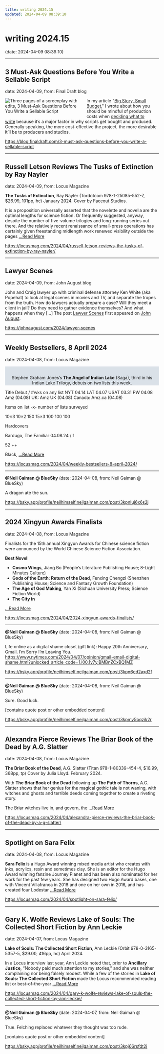 ```yaml
---
title: writing 2024.15
updated: 2024-04-09 08:39:10
---
```


# writing 2024.15

(date: 2024-04-09 08:39:10)

---

## 3 Must-Ask Questions Before You Write a Sellable Script

date: 2024-04-09, from: Final Draft blog

<div class="hs-featured-image-wrapper"> 
 <a href="https://blog.finaldraft.com/3-must-ask-questions-before-you-write-a-sellable-script" title="" class="hs-featured-image-link"> <img src="https://blog.finaldraft.com/hubfs/3%20Must-Ask%20Questions%20Before%20You%20Write%20a%20Sellable%20Script.jpeg" alt="Three pages of a screenplay with edits, 3 Must-Ask Questions Before You Write a Sellable Script" class="hs-featured-image" style="width:auto !important; max-width:50%; float:left; margin:0 15px 15px 0;"> </a> 
</div> 
<p><span>In my article "</span><a href="https://blog.finaldraft.com/big-story-small-budget"><span>Big Story, Small Budget,</span></a><span>" I wrote about how you should be mindful of production costs when&nbsp;</span><a href="https://blog.finaldraft.com/how-to-decide-what-to-write"><span>deciding what to write</span></a><span>&nbsp;because it’s a major factor in why scripts get bought and produced. Generally speaking, the more cost-effective the project, the more desirable it’ll be to producers and studios.&nbsp;</span></p> 

<https://blog.finaldraft.com/3-must-ask-questions-before-you-write-a-sellable-script>

---

## Russell Letson Reviews The Tusks of Extinction by Ray Nayler

date: 2024-04-09, from: Locus Magazine

<p><strong>The Tusks of Extinction</strong>, Ray Nayler (Tordotcom 978-1-25085-552-7, $26.99, 101pp, hc) January 2024. Cover by Faceout Studios.</p>
<p>It is a proposition universally asserted that the novelette and novella are the optimal lengths for science fiction. Or frequently suggested, anyway, despite the number of five-volume trilo­gies and long-running series out there. And the relatively recent renaissance of small-press opera­tions has certainly given freestanding midlength work renewed visibility outside the pages  <a href="https://locusmag.com/2024/04/russell-letson-reviews-the-tusks-of-extinction-by-ray-nayler/" class="read-more">...Read More </a></p> 

<https://locusmag.com/2024/04/russell-letson-reviews-the-tusks-of-extinction-by-ray-nayler/>

---

## Lawyer Scenes

date: 2024-04-09, from: John August blog

John and Craig lawyer up with criminal defense attorney Ken White (aka Popehat) to look at legal scenes in movies and TV, and separate the tropes from the truth. How do lawyers actually prepare a case? Will they meet a client in jail? Do they need to gather evidence themselves? And what happens when they [&#8230;]
The post <a href="https://johnaugust.com/2024/lawyer-scenes">Lawyer Scenes</a> first appeared on <a href="https://johnaugust.com">John August</a>. 

<https://johnaugust.com/2024/lawyer-scenes>

---

## Weekly Bestsellers, 8 April 2024

date: 2024-04-08, from: Locus Magazine

<div style="background-color: #dae1e8; padding: 14px 0px 0px 0px; text-align: center;">
<p>Stephen Graham Jones&#8217;s <b>The Angel of Indian Lake</b> (Saga), third in his Indian Lake Trilogy, debuts on two lists this week.</p>
</div>




<p></p>



Title
Debut / #wks on any list
NYT
04.14
LAT
04.07
USAT 
03.31
PW 
04.08
Amz 
(04.08)
UK:
Amz UK 
(04.08)
Canada:
Amz.ca 
(04.08)


Items on list -x- number of lists surveyed

10&#215;3
10&#215;2
150
15&#215;3
100
100
100


Hardcovers


Bardugo, The Familiar
04.08.24 / 1




52 ++




Black, <a href="https://locusmag.com/2024/04/weekly-bestsellers-8-april-2024/" class="read-more">...Read More </a> 

<https://locusmag.com/2024/04/weekly-bestsellers-8-april-2024/>

---

**@Neil Gaiman @ BlueSky** (date: 2024-04-08, from: Neil Gaiman @ BlueSky)

A dragon ate the sun. 

<https://bsky.app/profile/neilhimself.neilgaiman.com/post/3kpnluj6x6s2j>

---

## 2024 Xingyun Awards Finalists

date: 2024-04-08, from: Locus Magazine

<p>Finalists for the 15th annual Xingyun Awards for Chinese science fiction were announced by the World Chinese Science Fiction Association.</p>
<div class="mynomorebulletlist">
<p><strong>Best Novel</strong></p>
<ul>
<li><strong>Cosmo Wings</strong>, Jiang Bo (People’s Literature Publishing House; 8-Light Minutes Culture)</li>
<li><strong>Gods of the Earth: Return of the Dead</strong>, Fenxing Chengzi (Shenzhen Publishing House; Science and Fantasy Growth Foundation)</li>
<li><strong>The Age of God Making</strong>, Yan Xi (Sichuan University Press; Science Fiction World)</li>
<li><strong>The City in </strong></li></ul></div> <a href="https://locusmag.com/2024/04/2024-xingyun-awards-finalists/" class="read-more">...Read More </a> 

<https://locusmag.com/2024/04/2024-xingyun-awards-finalists/>

---

**@Neil Gaiman @ BlueSky** (date: 2024-04-08, from: Neil Gaiman @ BlueSky)

Life online as a digital shame closet (gift link): Happy 20th Anniversary, Gmail. I’m Sorry I’m Leaving You. https://www.nytimes.com/2024/04/07/opinion/gmail-email-digital-shame.html?unlocked_article_code=1.i00.1v7y.BMBnZCxBQ1MZ 

<https://bsky.app/profile/neilhimself.neilgaiman.com/post/3kpn6ed2axd2f>

---

**@Neil Gaiman @ BlueSky** (date: 2024-04-08, from: Neil Gaiman @ BlueSky)

Sure. Good luck.

[contains quote post or other embedded content] 

<https://bsky.app/profile/neilhimself.neilgaiman.com/post/3kpmy5bqzik2r>

---

## Alexandra Pierce Reviews The Briar Book of the Dead by A.G. Slatter

date: 2024-04-08, from: Locus Magazine

<p><strong>The Briar Book of the Dead</strong>, A.G. Slatter (Titan 978-1-80336-454-4, $16.99, 368pp, tp) Cover by Julia Lloyd. February 2024.</p>
<p>With <strong>The Briar Book of the Dead </strong>following up <strong>The Path of Thorns</strong>, A.G. Slatter shows that her genius for the magical gothic tale is not waning, with witches and ghosts and terrible deeds coming together to create a riveting story.</p>
<p>The Briar witches live in, and govern, the  <a href="https://locusmag.com/2024/04/alexandra-pierce-reviews-the-briar-book-of-the-dead-by-a-g-slatter/" class="read-more">...Read More </a></p> 

<https://locusmag.com/2024/04/alexandra-pierce-reviews-the-briar-book-of-the-dead-by-a-g-slatter/>

---

## Spotlight on Sara Felix

date: 2024-04-08, from: Locus Magazine

<p></p>
<p><strong>S</strong><strong>ara Felix </strong>is a Hugo Award winning mixed media artist who creates with inks, acrylics, resin and sometimes clay. She is an editor for the Hugo Award winning fanzine Journey Planet and has been also nominated for her work for the past few years. She has designed two Hugo Award bases, one with Vincent Villafranca in 2018 and one on her own in 2016, and has created four Lodestar  <a href="https://locusmag.com/2024/04/spotlight-on-sara-felix/" class="read-more">...Read More </a></p> 

<https://locusmag.com/2024/04/spotlight-on-sara-felix/>

---

## Gary K. Wolfe Reviews Lake of Souls: The Collected Short Fiction by Ann Leckie

date: 2024-04-07, from: Locus Magazine

<p><strong>Lake of Souls: The Collected Short Fiction</strong>, Ann Leckie (Orbit 978-0-3165-5357-5, $29.00, 416pp, hc) April 2024.</p>
<p>In a Locus interview last year, Ann Leckie noted that, prior to <strong>Ancillary Justice</strong>, “Nobody paid much attention to my stories,” and she was nei­ther complaining nor being falsely modest. While a few of the stories in <strong>Lake of Souls: The Collected Short Fiction </strong>made the Locus recommended read­ing list or best-of-the-year  <a href="https://locusmag.com/2024/04/gary-k-wolfe-reviews-lake-of-souls-the-collected-short-fiction-by-ann-leckie/" class="read-more">...Read More </a></p> 

<https://locusmag.com/2024/04/gary-k-wolfe-reviews-lake-of-souls-the-collected-short-fiction-by-ann-leckie/>

---

**@Neil Gaiman @ BlueSky** (date: 2024-04-07, from: Neil Gaiman @ BlueSky)

True.  Felching replaced whatever they thought was too rude.

[contains quote post or other embedded content] 

<https://bsky.app/profile/neilhimself.neilgaiman.com/post/3kpj66rsfdt2i>

